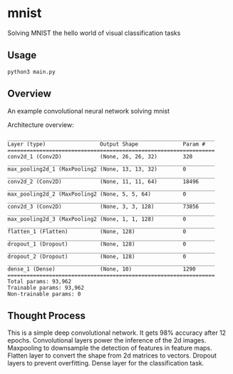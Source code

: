 # mnist
Solving MNIST the hello world of visual classification tasks

## Usage

```
python3 main.py
```

## Overview

An example convolutional neural network solving mnist

Architecture overview:
```
_________________________________________________________________
Layer (type)                 Output Shape              Param #
=================================================================
conv2d_1 (Conv2D)            (None, 26, 26, 32)        320
_________________________________________________________________
max_pooling2d_1 (MaxPooling2 (None, 13, 13, 32)        0
_________________________________________________________________
conv2d_2 (Conv2D)            (None, 11, 11, 64)        18496
_________________________________________________________________
max_pooling2d_2 (MaxPooling2 (None, 5, 5, 64)          0
_________________________________________________________________
conv2d_3 (Conv2D)            (None, 3, 3, 128)         73856
_________________________________________________________________
max_pooling2d_3 (MaxPooling2 (None, 1, 1, 128)         0
_________________________________________________________________
flatten_1 (Flatten)          (None, 128)               0
_________________________________________________________________
dropout_1 (Dropout)          (None, 128)               0
_________________________________________________________________
dropout_2 (Dropout)          (None, 128)               0
_________________________________________________________________
dense_1 (Dense)              (None, 10)                1290
=================================================================
Total params: 93,962
Trainable params: 93,962
Non-trainable params: 0

```

## Thought Process

This is a simple deep convolutional network. It gets 98% accuracy after 12 epochs. 
Convolutional layers power the inference of the 2d images. 
Maxpooling to downsample the detection of features in feature maps. 
Flatten layer to convert the shape from 2d matrices to vectors.
Dropout layers to prevent overfitting.
Dense layer for the classification task. 
